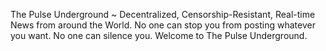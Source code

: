 The Pulse Underground ~ 
Decentralized, Censorship-Resistant, Real-time News from around the World.
No one can stop you from posting whatever you want.
No one can silence you.
Welcome to The Pulse Underground.
